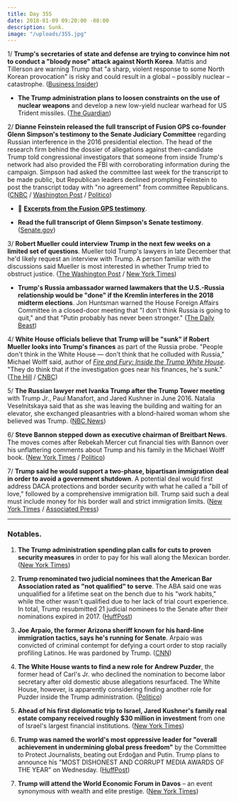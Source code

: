 ```yaml
---
title: Day 355
date: 2018-01-09 09:20:00 -08:00
description: Sunk.
image: "/uploads/355.jpg"
---
```


1/ **Trump's secretaries of state and defense are trying to convince him not to conduct a "bloody nose" attack against North Korea**. Mattis and Tillerson are warning Trump that "a sharp, violent response to some North Korean provocation" is risky and could result in a global – possibly nuclear – catastrophe. ([Business Insider](http://www.businessinsider.com/tillerson-mattis-trump-north-korea-strike-2018-1))

* **The Trump administration plans to loosen constraints on the use of nuclear weapons** and develop a new low-yield nuclear warhead for US Trident missiles. ([The Guardian](https://www.theguardian.com/us-news/2018/jan/09/us-to-loosen-nuclear-weapons-policy-and-develop-more-usable-warheads))

2/ **Dianne Feinstein released the full transcript of Fusion GPS co-founder Glenn Simpson's testimony to the Senate Judiciary Committee** regarding Russian interference in the 2016 presidential election. The head of the research firm behind the dossier of allegations against then-candidate Trump told congressional investigators that someone from inside Trump's network had also provided the FBI with corroborating information during the campaign. Simpson had asked the committee last week for the transcript to be made public, but Republican leaders declined prompting Feinstein to post the transcript today with "no agreement" from committee Republicans. ([CNBC](https://www.cnbc.com/2018/01/09/sen-dianne-feinstein-unilaterally-releases-fusion-gps-testimony.html) / [Washington Post](https://www.washingtonpost.com/world/national-security/feinstein-releases-testimony-of-glenn-simpson-whose-research-firm-fusion-gps-was-behind-trump-dossier/2018/01/09/15da150a-f562-11e7-beb6-c8d48830c54d_story.html) / [Politico](https://www.politico.com/story/2018/01/09/feinstein-releases-transcript-of-interview-with-fusion-gps-co-founder-329573))

* 📄 **[Excerpts from the Fusion GPS testimony](https://talk.whatthefuckjusthappenedtoday.com/t/excerpts-transcript-of-the-fusion-gps-testimony/1746)**.

* **Read the full transcript of Glenn Simpson's Senate testimony**. ([Senate.gov](https://www.feinstein.senate.gov/public/_cache/files/3/9/3974a291-ddbe-4525-9ed1-22bab43c05ae/934A3562824CACA7BB4D915E97709D2F.simpson-transcript-redacted.pdf))

3/ **Robert Mueller could interview Trump in the next few weeks on a limited set of questions**. Mueller told Trump's lawyers in late December that he'd likely request an interview with Trump. A person familiar with the discussions said Mueller is most interested in whether Trump tried to obstruct justice. ([The Washington Post](https://www.washingtonpost.com/politics/mueller-indicates-he-will-likely-seek-interview-with-trump/2018/01/08/86100bb2-f473-11e7-beb6-c8d48830c54d_story.html) / [New York Times](https://www.nytimes.com/2018/01/08/us/politics/mueller-trump-interview-russia-investigation.html))

* **Trump's Russia ambassador warned lawmakers that the U.S.-Russia relationship would be "done" if the Kremlin interferes in the 2018 midterm elections**. Jon Huntsman warned the House Foreign Affairs Committee in a closed-door meeting that "I don't think Russia is going to quit," and that "Putin probably has never been stronger." ([The Daily Beast](https://www.thedailybeast.com/trumps-russia-ambassador-us-russia-relations-done-if-kremlin-meddles-in-2018-elections))

4/ **White House officials believe that Trump will be "sunk" if Robert Mueller looks into Trump's finances** as part of the Russia probe. "People don't think in the White House — don't think that he colluded with Russia," Michael Wolff said, author of *[Fire and Fury: Inside the Trump White House](https://www.amazon.com/Fire-Fury-Inside-Trump-White/dp/1250158060/ref=as_li_ss_tl?_encoding=UTF8&qid=&sr=&linkCode=ll1&tag=wtfjht-20&linkId=3b44d37dec9d33a86fd15d75969b7381)*. "They do think that if the investigation goes near his finances, he's sunk." ([The Hill](http://thehill.com/homenews/administration/368050-michael-wolff-white-house-officials-think-if-mueller-probe-goes-after) / [CNBC](https://www.cnbc.com/2018/01/09/i-am-confident-in-everything-that-is-in-this-book-says-fire-and-fury-author-michael-wolff.html))

5/ **The Russian lawyer met Ivanka Trump after the Trump Tower meeting** with Trump Jr., Paul Manafort, and Jared Kushner in June 2016. Natalia Veselnitskaya said that as she was leaving the building and waiting for an elevator, she exchanged pleasantries with a blond-haired woman whom she believed was Trump. ([NBC News](https://www.nbcnews.com/news/us-news/russian-ran-ivanka-after-2016-trump-tower-meeting-donald-trump-n835661))

6/ **Steve Bannon stepped down as executive chairman of Breitbart News**. The moves comes after Rebekah Mercer cut financial ties with Bannon over his unflattering comments about Trump and his family in the Michael Wolff book. ([New York Times](https://www.nytimes.com/2018/01/09/us/politics/steve-bannon-breitbart-trump.html) / [Politico](https://www.politico.com/story/2018/01/09/bannon-steps-down-from-breitbart-news-329603))

7/ **Trump said he would support a two-phase, bipartisan immigration deal in order to avoid a government shutdown**. A potential deal would first address DACA protections and border security with what he called a "bill of love," followed by a comprehensive immigration bill. Trump said such a deal must include money for his border wall and strict immigration limits. ([New York Times](https://www.nytimes.com/2018/01/09/us/politics/trump-daca-immigration.html) / [Associated Press](https://apnews.com/63df959272f94f908b7a27ba55553df9/Trump-suggests-2-phase-immigration-deal-for-'Dreamers'))

---

### Notables.

1. **The Trump administration spending plan calls for cuts to proven security measures** in order to pay for his  wall along the Mexican border. ([New York Times](www.nytimes.com/2018/01/08/us/politics/trump-border-wall-funding-surveillance.html))

2. **Trump renominated two judicial nominees that the American Bar Association rated as "not qualified" to serve**. The ABA said one was unqualified for a lifetime seat on the bench due to his "work habits," while the other wasn't qualified due to her lack of trial court experience. In total, Trump resubmitted 21 judicial nominees to the Senate after their nominations expired in 2017. ([HuffPost](https://www.huffingtonpost.com/entry/donald-trump-judicial-nominees-not-qualified_us_5a4fc2cae4b01e1a4b14e51d))

3. **Joe Arpaio, the former Arizona sheriff known for his hard-line immigration tactics, says he's running for Senate**. Arpaio was convicted of criminal contempt for defying a court order to stop racially profiling Latinos. He was pardoned by Trump. ([CNN](https://www.cnn.com/2018/01/09/politics/arizona-senate-joe-arpaio/index.html))

4. **The White House wants to find a new role for Andrew Puzder**, the former head of Carl's Jr. who declined the nomination to become labor secretary after old domestic abuse allegations resurfaced. The White House, however, is apparently considering finding another role for Puzder inside the Trump administration. ([Politico](https://www.politico.com/story/2018/01/08/andy-puzder-white-house-administration-328240))

5. **Ahead of his first diplomatic trip to Israel, Jared Kushner's family real estate company received roughly $30 million in investment** from one of Israel's largest financial institutions. ([New York Times](https://www.nytimes.com/2018/01/07/business/jared-kushner-israel.html?_r=0))

6. **Trump was named the world's most oppressive leader for "overall achievement in undermining global press freedom"** by the Committee to Protect Journalists, beating out Erdoğan and Putin. Trump plans to announce his "MOST DISHONEST AND CORRUPT MEDIA AWARDS OF THE YEAR" on Wednesday. ([HuffPost](https://www.huffingtonpost.com/entry/trump-oppressor-press-freedom_us_5a54bc75e4b003133ecc3439))

7. **Trump will attend the World Economic Forum in Davos** – an event synonymous with wealth and elite prestige. ([New York Times](https://www.nytimes.com/2018/01/09/us/politics/trump-davos-world-economic-forum.html))